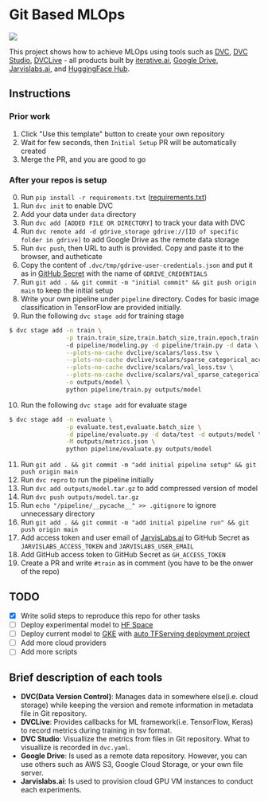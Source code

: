# Git Based MLOps

![](https://pbs.twimg.com/media/FTnBpr2UUAUERMC?format=jpg&name=4096x4096)

This project shows how to achieve MLOps using tools such as [DVC](https://dvc.org/), [DVC Studio](https://studio.iterative.ai/), [DVCLive](https://dvc.org/doc/dvclive) - all products built by [iterative.ai](https://iterative.ai/), [Google Drive](https://www.google.com/drive/), [Jarvislabs.ai](https://jarvislabs.ai/), and [HuggingFace Hub](https://github.com/huggingface/huggingface_hub).

## Instructions

### Prior work

1. Click "Use this template" button to create your own repository
2. Wait for few seconds, then `Initial Setup` PR will be automatically created
3. Merge the PR, and you are good to go

### After your repos is setup

0. Run `pip install -r requirements.txt` ([requirements.txt](https://github.com/codingpot/git-mlops/blob/main/requirements.txt))
1. Run `dvc init` to enable DVC
2. Add your data under `data` directory
3. Run `dvc add [ADDED FILE OR DIRECTORY]` to track your data with DVC
4. Run `dvc remote add -d gdrive_storage gdrive://[ID of specific folder in gdrive]` to add Google Drive as the remote data storage
5. Run `dvc push`, then URL to auth is provided. Copy and paste it to the browser, and autheticate
6. Copy the content of `.dvc/tmp/gdrive-user-credentials.json` and put it as in [GitHub Secret](https://docs.github.com/en/actions/security-guides/encrypted-secrets#creating-encrypted-secrets-for-a-repository) with the name of `GDRIVE_CREDENTIALS`
7. Run `git add . && git commit -m "initial commit" && git push origin main` to keep the initial setup
8. Write your own pipeline under `pipeline` directory. Codes for basic image classification in TensorFlow are provided initially.
9. Run the following `dvc stage add` for training stage
```bash
$ dvc stage add -n train \
                -p train.train_size,train.batch_size,train.epoch,train.lr \ # no space between items
                -d pipeline/modeling.py -d pipeline/train.py -d data \
                --plots-no-cache dvclive/scalars/loss.tsv \
                --plots-no-cache dvclive/scalars/sparse_categorical_accuracy.tsv \
                --plots-no-cache dvclive/scalars/val_loss.tsv \
                --plots-no-cache dvclive/scalars/val_sparse_categorical_accuracy.tsv \
                -o outputs/model \
                python pipeline/train.py outputs/model
```
10. Run the following `dvc stage add` for evaluate stage
```bash
$ dvc stage add -n evaluate \
                -p evaluate.test,evaluate.batch_size \
                -d pipeline/evaluate.py -d data/test -d outputs/model \
                -M outputs/metrics.json \
                python pipeline/evaluate.py outputs/model
```
11. Run `git add . && git commit -m "add initial pipeline setup" && git push origin main`
12. Run `dvc repro` to run the pipeline initially
13. Run `dvc add outputs/model.tar.gz` to add compressed version of model 
14. Run `dvc push outputs/model.tar.gz`
15. Run `echo "/pipeline/__pycache__" >> .gitignore` to ignore unnecessary directory
16. Run `git add . && git commit -m "add initial pipeline run" && git push origin main`
17. Add access token and user email of [JarvisLabs.ai](https://jarvislabs.ai/) to GitHub Secret as `JARVISLABS_ACCESS_TOKEN` and `JARVISLABS_USER_EMAIL`
18. Add GitHub access token to GitHub Secret as `GH_ACCESS_TOKEN`
19. Create a PR and write `#train` as in comment (you have to be the onwer of the repo)

## TODO

- [X] Write solid steps to reproduce this repo for other tasks 
- [ ] Deploy experimental model to [HF Space](https://huggingface.co/spaces)
- [ ] Deploy current model to [GKE](https://cloud.google.com/kubernetes-engine) with [auto TFServing deployment project](https://github.com/deep-diver/ml-deployment-k8s-tfserving)
- [ ] Add more cloud providers
- [ ] Add more scripts

## Brief description of each tools

- **DVC(Data Version Control)**: Manages data in somewhere else(i.e. cloud storage) while keeping the version and remote information in metadata file in Git repository.
- **DVCLive**: Provides callbacks for ML framework(i.e. TensorFlow, Keras) to record metrics during training in tsv format. 
- **DVC Studio**: Visuallize the metrics from files in Git repository. What to visuallize is recorded in `dvc.yaml`.
- **Google Drive**: Is used as a remote data repository. However, you can use others such as AWS S3, Google Cloud Storage, or your own file server.
- **Jarvislabs.ai**:  Is used to provision cloud GPU VM instances to conduct each experiments. 

